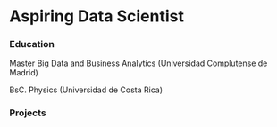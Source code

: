 # Aspiring Data Scientist

### Education
Master Big Data and Business Analytics (Universidad Complutense de Madrid)

BsC. Physics (Universidad de Costa Rica)

### Projects

